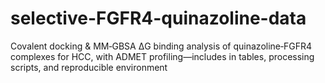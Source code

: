 # selective-FGFR4-quinazoline-data
Covalent docking &amp; MM‑GBSA ΔG binding analysis of quinazoline‑FGFR4 complexes for HCC, with ADMET profiling—includes in tables, processing scripts, and reproducible environment
